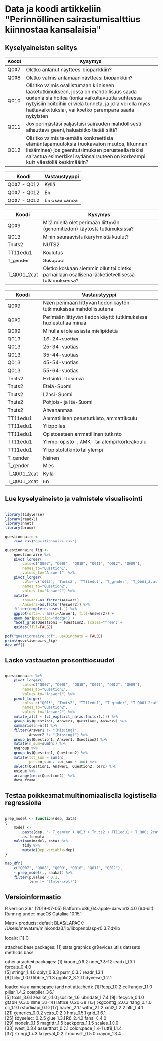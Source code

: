 # Data ja koodi artikkeliin "Perinnöllinen sairastumisalttius kiinnostaa kansalaisia"

## Kyselyaineiston selitys

| Koodi | Kysymys                                                                                                                                                                                                                                                          |
|------ | -----------------------------------------------------------------------------------------------------------------------------------------------------------------------------------------------------------------------------------------------------------------|
| Q007  | Oletko antanut näytteesi biopankkiin?                                                                                                                                                                                                                            |
| Q008  | Oletko valmis antamaan näytteesi biopankkiin?                                                                                                                                                                                                                    |
| Q010  | Olisitko valmis osallistumaan kliiniseen lääketutkimukseen, jossa on mahdollisuus saada uudenlaista hoitoa (jonka vaikuttavuutta suhteessa nykyisiin hoitoihin ei vielä tunneta, ja jolla voi olla myös haittavaikutuksia), vai koetko parempana saada nykyisten |
| Q011  | Jos perimästäsi paljastuisi sairauden mahdollisesti aiheuttava geeni, haluaisitko tietää siitä?                                                                                                                                                                  |
| Q012  | Olisitko valmis tekemään konkreettisia elämäntapamuutoksia (ruokavalion muutos, liikunnan lisääminen) jos geenitutkimuksen perusteella riskisi sairastua esimerkiksi sydänsairauteen on korkeampi kuin väestöllä keskimäärin?                                    |


| Koodi       | Vastaustyyppi |
|------------ | --------------|
| Q007 - Q012 | Kyllä         |
| Q007 - Q012 | En            |
| Q007 - Q012 | En osaa sanoa |


| Koodi       | Kysymys                                                                                           |
|------------ | --------------------------------------------------------------------------------------------------|
| Q009        | Mitä mieltä olet perimään liittyvän (genomitiedon) käytöstä tutkimuksissa?                        |
| Q013        | Mihin seuraavista ikäryhmistä kuulut?                                                             |
| Tnuts2      | NUTS2                                                                                             |
| TT11edu1    | Koulutus                                                                                          |
| T_gender    | Sukupuoli                                                                                         |
| T_Q001_2cat | Oletko koskaan aiemmin ollut tai oletko parhaillaan osallisena lääketieteellisessä tutkimuksessa? |


| Koodi       | Vastaustyyppi                                                       |
|------------ | --------------------------------------------------------------------|
| Q009        | Näen perimään liittyvän tiedon käytön tutkimuksissa mahdollisuutena |
| Q009        | Perimään liittyvän tiedon käyttö tutkimuksissa huolestuttaa minua   |
| Q009        | Minulla ei ole asiasta mielipidettä                                 |
| Q013        | 16-24-vuotias                                                       |
| Q013        | 25-34-vuotias                                                       |
| Q013        | 35-44-vuotias                                                       |
| Q013        | 45-54-vuotias                                                       |
| Q013        | 55-64-vuotias                                                       |
| Tnuts2      | Helsinki-Uusimaa                                                    |
| Tnuts2      | Etelä-Suomi                                                         |
| Tnuts2      | Länsi-Suomi                                                         |
| Tnuts2      | Pohjois- ja Itä-Suomi                                               |
| Tnuts2      | Ahvenanmaa                                                          |
| TT11edu1    | Ammatillinen perustutkinto, ammattikoulu                            |
| TT11edu1    | Ylioppilas                                                          |
| TT11edu1    | Opistoasteen ammatillinen tutkinto                                  |
| TT11edu1    | Ylempi opisto-, AMK- tai alempi korkeakoulu                         |
| TT11edu1    | Yliopistotutkinto tai ylempi                                        |
| T_gender    | Nainen                                                              |
| T_gender    | Mies                                                                |
| T_Q001_2cat | Kyllä                                                               |
| T_Q001_2cat | En                                                                  |



## Lue kyselyaineisto ja valmistele visualisointi

```r

library(tidyverse)
library(readxl)
library(nnet)
library(broom)

questionnaire <-
    read_csv("questionnaire.csv")

questionnaire_fig <- 
    questionnaire %>% 
    pivot_longer(
        cols=c("Q007", "Q008", "Q010", "Q011", "Q012", "Q009"),
        names_to="Question1",
        values_to="Answer1") %>% 
    pivot_longer(
        cols= c("Q013", "Tnuts2", "TT11edu1", "T_gender", "T_Q001_2cat"),
        names_to="Question2",
        values_to="Answer2") %>% 
    mutate(
        Answer1=as.factor(Answer1),
        Answer2=as.factor(Answer2)) %>% 
    filter(complete.cases(.)) %>% 
    ggplot(data=., aes(x=Answer1, fill=Answer2)) +
    geom_bar(position="dodge") +
    facet_grid(Question1 ~ Question2, scales="free") + 
    guides(fill=FALSE)

pdf("questionnaire.pdf", useDingbats = FALSE)
print(questionnaire_fig)
dev.off()


```


## Laske vastausten prosenttiosuudet

```r

questionnaire %>% 
    pivot_longer(
        cols=c("Q007", "Q008", "Q010", "Q011", "Q012", "Q009"),
        names_to="Question1",
        values_to="Answer1") %>% 
    pivot_longer(
        cols= c("Q013", "Tnuts2", "TT11edu1", "T_gender", "T_Q001_2cat"),
        names_to="Question2",
        values_to="Answer2") %>% 
    mutate_all( ~ fct_explicit_na(as.factor(.))) %>% 
    group_by(Question1, Answer1, Question2, Answer2) %>% 
    summarise(n=n()) %>% 
    filter(Answer1 != "(Missing)",
           Answer2 != "(Missing)") %>% 
    group_by(Question1, Answer1, Question2) %>%
    mutate(n_sum=sum(n)) %>%
    ungroup %>%
    group_by(Question1, Question2) %>%
    mutate(tot_sum = sum(n), 
           perc=n_sum / tot_sum * 100) %>% 
    select(Question1, Answer1, Question2, perc) %>% 
    unique %>% 
    arrange(desc(Question2)) %>% 
    data.frame

```



## Testaa poikkeamat multinomiaalisella logistisella regressiolla

```r

prep_model <- function(dep, data)
{
    model <-
        paste(dep, "~ T_gender + Q013 + Tnuts2 + TT11edu1 + T_Q001_2cat") %>%
        as.formula
    multinom(model, data) %>%
        tidy %>%
        mutate(Dep_variable=dep)
}

map_dfr(
    c("Q007", "Q008", "Q009", "Q010", "Q011", "Q012"),
    ~ prep_model(., raaka)) %>%
    filter(p.value < 0.1,
           term != "(Intercept)")

```


## Versioinformaatio

R version 3.6.1 (2019-07-05)
Platform: x86_64-apple-darwin13.4.0 (64-bit)
Running under: macOS Catalina 10.15.1

Matrix products: default
BLAS/LAPACK: /Users/mavatam/miniconda3/lib/libopenblasp-r0.3.7.dylib

locale:
[1] C

attached base packages:
[1] stats     graphics  grDevices utils     datasets  methods   base     

other attached packages:
 [1] broom_0.5.2     nnet_7.3-12     readxl_1.3.1    forcats_0.4.0  
 [5] stringr_1.4.0   dplyr_0.8.3     purrr_0.3.2     readr_1.3.1    
 [9] tidyr_1.0.0     tibble_2.1.3    ggplot2_3.2.1   tidyverse_1.2.1

loaded via a namespace (and not attached):
 [1] Rcpp_1.0.2       cellranger_1.1.0 pillar_1.4.2     compiler_3.6.1  
 [5] tools_3.6.1      zeallot_0.1.0    jsonlite_1.6     lubridate_1.7.4 
 [9] lifecycle_0.1.0  gtable_0.3.0     nlme_3.1-141     lattice_0.20-38 
[13] pkgconfig_2.0.3  rlang_0.4.0      cli_1.1.0        rstudioapi_0.10 
[17] haven_2.1.1      withr_2.1.2      xml2_1.2.2       httr_1.4.1      
[21] generics_0.0.2   vctrs_0.2.0      hms_0.5.1        grid_3.6.1      
[25] tidyselect_0.2.5 glue_1.3.1       R6_2.4.0         fansi_0.4.0     
[29] modelr_0.1.5     magrittr_1.5     backports_1.1.5  scales_1.0.0    
[33] rvest_0.3.4      assertthat_0.2.1 colorspace_1.4-1 utf8_1.1.4      
[37] stringi_1.4.3    lazyeval_0.2.2   munsell_0.5.0    crayon_1.3.4    
> 
